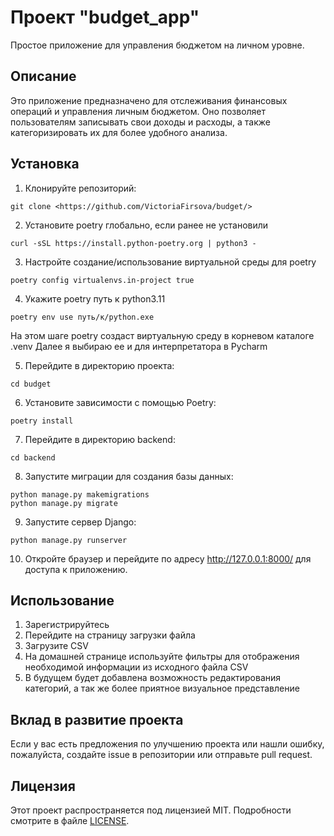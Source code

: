 #   Проект "budget_app"
Простое приложение для управления бюджетом на личном уровне.

## Описание
Это приложение предназначено для отслеживания финансовых операций и управления личным бюджетом. Оно позволяет пользователям записывать свои доходы и расходы, а также категоризировать их для более удобного анализа.

## Установка
1. Клонируйте репозиторий:
```
git clone <https://github.com/VictoriaFirsova/budget/>
```

2. Установите poetry глобально, если ранее не установили
```
curl -sSL https://install.python-poetry.org | python3 -
```

3. Настройте создание/использование виртуальной среды для poetry
```
poetry config virtualenvs.in-project true
```

4. Укажите poetry путь к python3.11
```
poetry env use путь/к/python.exe
```

На этом шаге poetry создаст виртуальную среду в корневом каталоге .venv
Далее я выбираю ее и для интерпретатора в Pycharm

5. Перейдите в директорию проекта:
```
cd budget
```

6. Установите зависимости с помощью Poetry:
```
poetry install
```

7. Перейдите в директорию backend:
```
cd backend
```

8. Запустите миграции для создания базы данных:
```
python manage.py makemigrations
python manage.py migrate
```

9. Запустите сервер Django:
```
python manage.py runserver
```

10. Откройте браузер и перейдите по адресу <http://127.0.0.1:8000/> для доступа к приложению.

## Использование
1. Зарегистрируйтесь
2. Перейдите на страницу загрузки файла
3. Загрузите CSV
4. На домашней странице используйте фильтры для отображения необходимой информации из исходного файла CSV
5. В будущем будет добавлена возможность редактирования категорий, а так же более приятное визуальное представление


## Вклад в развитие проекта

Если у вас есть предложения по улучшению проекта или нашли ошибку, пожалуйста, создайте issue в репозитории или отправьте pull request.

## Лицензия

Этот проект распространяется под лицензией MIT. Подробности смотрите в файле [LICENSE](LICENSE).
